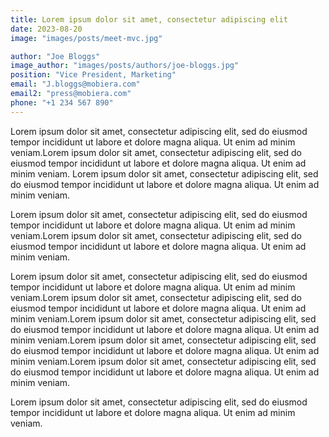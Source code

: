 ```yaml
---
title: Lorem ipsum dolor sit amet, consectetur adipiscing elit
date: 2023-08-20
image: "images/posts/meet-mvc.jpg"

author: "Joe Bloggs"
image_author: "images/posts/authors/joe-bloggs.jpg"
position: "Vice President, Marketing"
email: "J.bloggs@mobiera.com"
email2: "press@mobiera.com"
phone: "+1 234 567 890"
---
```


Lorem ipsum dolor sit amet, consectetur adipiscing elit, sed do eiusmod tempor incididunt ut labore et dolore magna aliqua. Ut enim ad minim veniam.Lorem ipsum dolor sit amet, consectetur adipiscing elit, sed do eiusmod tempor incididunt ut labore et dolore magna aliqua. Ut enim ad minim veniam. Lorem ipsum dolor sit amet, consectetur adipiscing elit, sed do eiusmod tempor incididunt ut labore et dolore magna aliqua. Ut enim ad minim veniam.

Lorem ipsum dolor sit amet, consectetur adipiscing elit, sed do eiusmod tempor incididunt ut labore et dolore magna aliqua. Ut enim ad minim veniam.Lorem ipsum dolor sit amet, consectetur adipiscing elit, sed do eiusmod tempor incididunt ut labore et dolore magna aliqua. Ut enim ad minim veniam.

Lorem ipsum dolor sit amet, consectetur adipiscing elit, sed do eiusmod tempor incididunt ut labore et dolore magna aliqua. Ut enim ad minim veniam.Lorem ipsum dolor sit amet, consectetur adipiscing elit, sed do eiusmod tempor incididunt ut labore et dolore magna aliqua. Ut enim ad minim veniam.Lorem ipsum dolor sit amet, consectetur adipiscing elit, sed do eiusmod tempor incididunt ut labore et dolore magna aliqua. Ut enim ad minim veniam.Lorem ipsum dolor sit amet, consectetur adipiscing elit, sed do eiusmod tempor incididunt ut labore et dolore magna aliqua. Ut enim ad minim veniam.Lorem ipsum dolor sit amet, consectetur adipiscing elit, sed do eiusmod tempor incididunt ut labore et dolore magna aliqua. Ut enim ad minim veniam.

Lorem ipsum dolor sit amet, consectetur adipiscing elit, sed do eiusmod tempor incididunt ut labore et dolore magna aliqua. Ut enim ad minim veniam.
